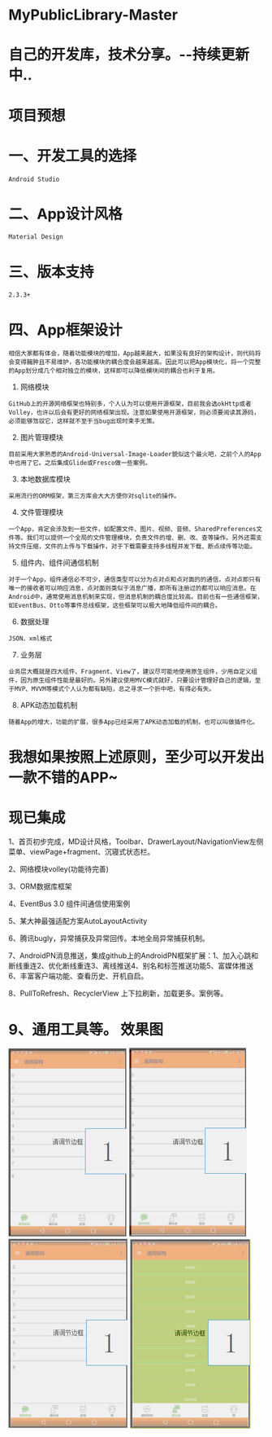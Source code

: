 # MyPublicLibrary-Master
自己的开发库，技术分享。--持续更新中..
===
项目预想
==
一、开发工具的选择
=
    Android Studio
二、App设计风格
=
    Material Design
三、版本支持
=
    2.3.3+
四、App框架设计
=
    相信大家都有体会，随着功能模块的增加，App越来越大，如果没有良好的架构设计，则代码将会变得臃肿且不易维护，各功能模块的耦合度会越来越高。因此可以把App模块化，将一个完整的App划分成几个相对独立的模块，这样即可以降低模块间的耦合也利于复用。

  1. 网络模块

    GitHub上的开源网络框架也特别多，个人认为可以使用开源框架，目前我会选okHttp或者Volley，也许以后会有更好的网络框架出现。注意如果使用开源框架，则必须要阅读其源码，必须能够驾驭它，这样就不至于当bug出现时束手无策。
  2. 图片管理模块

    目前采用大家熟悉的Android-Universal-Image-Loader貌似这个最火吧，之前个人的App中也用了它。之后集成Glide或Fresco做一些案例。
  3. 本地数据库模块

    采用流行的ORM框架，第三方库会大大方便你对sqlite的操作。
  4. 文件管理模块

    一个App，肯定会涉及到一些文件，如配置文件、图片、视频、音频、SharedPreferences文件等。我们可以提供一个全局的文件管理模块，负责文件的增、删、改、查等操作。另外还需支持文件压缩，文件的上传与下载操作，对于下载需要支持多线程并发下载、断点续传等功能。
  5. 组件内、组件间通信机制

    对于一个App，组件通信必不可少，通信类型可以分为点对点和点对面的的通信，点对点即只有唯一的接收者可以响应消息，点对面则类似于消息广播，即所有注册过的都可以响应消息。在Android中，通常使用消息机制来实现，但消息机制的耦合度比较高。目前也有一些通信框架，如EventBus、Otto等事件总线框架，这些框架可以极大地降低组件间的耦合。
  6. 数据处理

    JSON、xml格式
  7. 业务层

    业务层大概就是四大组件、Fragment、View了，建议尽可能地使用原生组件，少用自定义组件，因为原生组件性能是最好的。另外建议使用MVC模式就好，只要设计管理好自己的逻辑，至于MVP、MVVM等模式个人认为都有缺陷，总之寻求一个折中吧，有得必有失。
  8. APK动态加载机制

    随着App的增大，功能的扩展，很多App已经采用了APK动态加载的机制，也可以叫做插件化。

我想如果按照上述原则，至少可以开发出一款不错的APP~
===
现已集成
=
1、首页初步完成，MD设计风格，Toolbar、DrawerLayout/NavigationView左侧菜单、viewPage+fragment、沉寝式状态栏。

2、网络模块volley(功能待完善)

3、ORM数据库框架

4、EventBus 3.0 组件间通信使用案例

5、某大神最强适配方案AutoLayoutActivity

6、腾讯bugly，异常捕获及异常回传。本地全局异常捕获机制。

7、AndroidPN消息推送，集成github上的AndroidPN框架扩展：1、加入心跳和断线重连2、优化断线重连3、离线推送4、别名和标签推送功能5、富媒体推送6、丰富客户端功能、查看历史、开机自启。

8、PullToRefresh、RecyclerView 上下拉刷新，加载更多。案例等。

9、通用工具等。
效果图
=
![](https://github.com/Kenny666666/MyPublicLibrary-Master/blob/master/1.gif) ![](https://github.com/Kenny666666/MyPublicLibrary-Master/blob/master/2.gif) 
![](https://github.com/Kenny666666/MyPublicLibrary-Master/blob/master/3.gif) 
![](https://github.com/Kenny666666/MyPublicLibrary-Master/blob/master/4.gif) 
